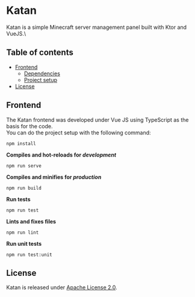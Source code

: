# Katan
Katan is a simple Minecraft server management panel built with Ktor and VueJS.\


## Table of contents
* [Frontend](https://github.com/DevNatan/KaTan#frontend)
  * [Dependencies](https://github.com/DevNatan/KaTan#project-setup)
  * [Project setup](https://github.com/DevNatan/KaTan#project-setup)
* [License](https://github.com/DevNatan/KaTan#license)


## Frontend
The Katan frontend was developed under Vue JS using TypeScript as the basis for the code.\
You can do the project setup with the following command:
```
npm install
```

**Compiles and hot-reloads for _development_**
```
npm run serve
```

**Compiles and minifies for _production_**
```
npm run build
```

**Run tests**
```
npm run test
```

**Lints and fixes files**
```
npm run lint
```

**Run unit tests**
```
npm run test:unit
```

## License
Katan is released under [Apache License 2.0](https://github.com/DevNatan/KaTan/blob/master/LICENSE).

